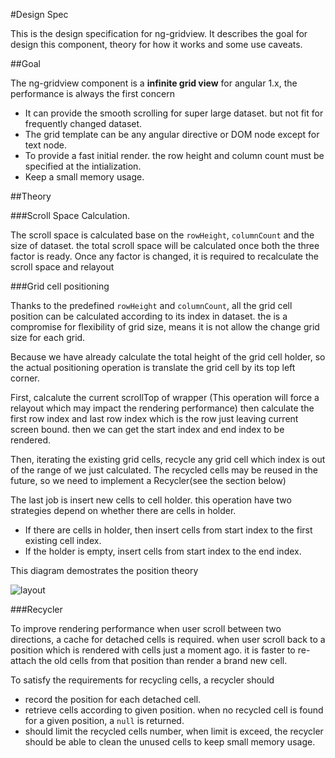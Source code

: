 #Design Spec

This is the design specification for ng-gridview. It describes the goal for design this component, theory for how it works and some use caveats.

##Goal

The ng-gridview component is a **infinite grid view** for angular 1.x, the performance is always the first concern

- It can provide the smooth scrolling for super large dataset. but not fit for frequently changed dataset.
- The grid template can be any angular directive or DOM node except for text node.
- To provide a fast initial render. the row height and column count must be specified at the intialization.
- Keep a small memory usage.

##Theory

###Scroll Space Calculation.

The scroll space is calculated base on the `rowHeight`, `columnCount` and the size of dataset. the total scroll space
will be calculated once both the three factor is ready. Once any factor is changed, it is required to recalculate the
scroll space and relayout

###Grid cell positioning

Thanks to the predefined `rowHeight` and `columnCount`, all the grid cell position can be calculated according to its index
 in dataset. the is a compromise for flexibility of grid size, means it is not allow the change grid size for each grid.

Because we have already calculate the total height of the grid cell holder, so the actual positioning operation is translate
the grid cell by its top left corner.

First, calcalute the current scrollTop of wrapper (This operation will force a relayout which may impact the rendering
performance) then calculate the first row index and last row index which is the row just leaving current screen bound.
then we can get the start index and end index to be rendered.

Then, iterating the existing grid cells, recycle any grid cell which index is out of the range of we just calculated. The
recycled cells may be reused in the future, so we need to implement a Recycler(see the section below)

The last job is insert new cells to cell holder. this operation have two strategies depend on whether there are cells
 in holder.

- If there are cells in holder, then insert cells from start index to the first existing cell index.
- If the holder is empty, insert cells from start index to the end index.

This diagram demostrates the position theory

![layout](gridview-layout.png)

###Recycler

To improve rendering performance when user scroll between two directions, a cache for detached cells is required. when user
scroll back to a position which is rendered with cells just a moment ago. it is faster to re-attach the old cells from that
position than render a brand new cell.

To satisfy the requirements for recycling cells, a recycler should 
- record the position for each detached cell.
- retrieve cells according to given position. when no recycled cell is found for a given position, a `null` is returned.
- should limit the recycled cells number, when limit is exceed, the recycler should be able to clean the unused cells to keep small memory usage. 